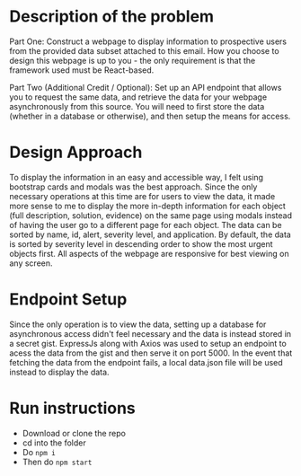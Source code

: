 # Description of the problem

Part One:
Construct a webpage to display information to prospective users from the provided data subset attached to this email. How you choose to design this webpage is up to you - the only requirement is that the framework used must be React-based.

Part Two (Additional Credit / Optional):
Set up an API endpoint that allows you to request the same data, and retrieve the data for your webpage asynchronously from this source. You will need to first store the data (whether in a database or otherwise), and then setup the means for access.

# Design Approach

To display the information in an easy and accessible way, I felt using bootstrap cards and modals was the best approach. Since the only necessary operations at this time are for users to view the data, it made more sense to me to display the more in-depth information for each object (full description, solution, evidence) on the same page using modals instead of having the user go to a different page for each object. The data can be sorted by name, id, alert, severity level, and application. By default, the data is sorted by severity level in descending order to show the most urgent objects first. All aspects of the webpage are responsive for best viewing on any screen.

# Endpoint Setup

Since the only operation is to view the data, setting up a database for asynchronous access didn't feel necessary and the data is instead stored in a secret gist. ExpressJs along with Axios was used to setup an endpoint to acess the data from the gist and then serve it on port 5000. In the event that fetching the data from the endpoint fails, a local data.json file will be used instead to display the data.

# Run instructions

- Download or clone the repo
- cd into the folder
- Do `npm i`
- Then do `npm start`